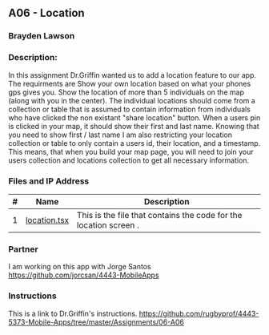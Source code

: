 ## A06 - Location
### Brayden Lawson
### Description:

In this assignment Dr.Griffin wanted us to add a location feature to our app. The requirments are Show your own location based on what your phones gps gives you.
Show the location of more than 5 individuals on the map (along with you in the center).
The individual locations should come from a collection or table that is assumed to contain information from individuals who have clicked the non existant "share location" button.
When a users pin  is clicked in your map, it should show their first and last name.
Knowing that you need to show first / last name I am also restricting your location collection or table to only contain a users id, their location, and a timestamp.
This means, that when you build your map page, you will need to join your users collection and locations collection to get all necessary information. 

### Files and IP Address

|   #   | Name     | Description                      |
| :---: | -------- | -------------------------------- |
|   1   | [location.tsx](https://github.com/bglawson1001/4443-MobileApps-Lawson/blob/main/Assignments/A05/app/(tabs)/location.tsx) | This is the file that contains the code for the location screen .  |


### Partner
I am working on this app with Jorge Santos https://github.com/jorcsan/4443-MobileApps


### Instructions

This is a link to Dr.Griffin's instructions. https://github.com/rugbyprof/4443-5373-Mobile-Apps/tree/master/Assignments/06-A06







